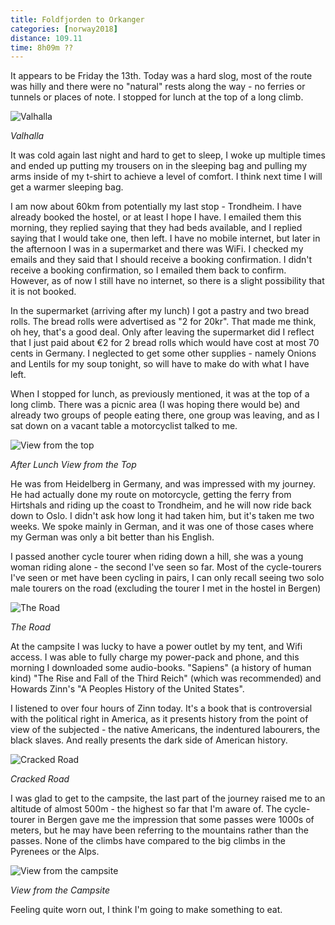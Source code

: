 ```yaml
---
title: Foldfjorden to Orkanger
categories: [norway2018]
distance: 109.11
time: 8h09m ??
---
```



It appears to be Friday the 13th. Today was a hard slog, most of the route was
hilly and there were no "natural" rests along the way - no ferries or tunnels
or places of note. I stopped for lunch at the top of a long climb.

![Valhalla](/images/norway/2018-07-13/IMG_20180713_114911.jpg)

*Valhalla*

It was cold again last night and hard to get to sleep, I woke up multiple
times and ended up putting my trousers on in the sleeping bag and pulling my
arms inside of my t-shirt to achieve a level of comfort. I think next time I
will get a warmer sleeping bag.

I am now about 60km from potentially my last stop - Trondheim. I have already
booked the hostel, or at least I hope I have. I emailed them this morning,
they replied saying that they had beds available, and I replied saying that I
would take one, then left. I have no mobile internet, but later in the
afternoon I was in a supermarket and there was WiFi. I checked my emails and
they said that I should receive a booking confirmation. I didn't receive a
booking confirmation, so I emailed them back to confirm. However, as of now I
still have no internet, so there is a slight possibility that it is not
booked.

In the supermarket (arriving after my lunch) I got a pastry and two bread
rolls. The bread rolls were advertised as "2 for 20kr". That made me think, oh
hey, that's a good deal. Only after leaving the supermarket did I reflect that
I just paid about €2 for 2 bread rolls which would have cost at most 70 cents
in Germany. I neglected to get some other supplies - namely Onions and Lentils
for my soup tonight, so will have to make do with what I have left.

When I stopped for lunch, as previously mentioned, it was at the top of a long
climb. There was a picnic area (I was hoping there would be) and already two 
groups of people eating there, one group was leaving, and as I sat down on a
vacant table a motorcyclist talked to me.

![View from the top](/images/norway/2018-07-13/IMG_20180713_125324.jpg)

*After Lunch View from the Top*

He was from Heidelberg in Germany, and was impressed with my journey. He had
actually done my route on motorcycle, getting the ferry from Hirtshals and
riding up the coast to Trondheim, and he will now ride back down to Oslo. I
didn't ask how long it had taken him, but it's taken me two weeks. We spoke
mainly in German, and it was one of those cases where my German was only a bit
better than his English.

I passed another cycle tourer when riding down a hill, she was a young woman
riding alone - the second I've seen so far. Most of the cycle-tourers I've
seen or met have been cycling in pairs, I can only recall seeing two solo male
tourers on the road (excluding the tourer I met in the hostel in Bergen)

![The Road](/images/norway/2018-07-13/IMG_20180713_134123.jpg)

*The Road*

At the campsite I was lucky to have a power outlet by my tent, and Wifi
access. I was able to fully charge my power-pack and phone, and this morning I
downloaded some audio-books. "Sapiens" (a history of human kind) "The Rise and
Fall of the Third Reich" (which was recommended) and Howards Zinn's "A Peoples
History of the United States".

I listened to over four hours of Zinn today. It's a book that is controversial
with the political right in America, as it presents history from the point of
view of the subjected - the native Americans, the indentured labourers, the
black slaves. And really presents the dark side of American history.

![Cracked Road](/images/norway/2018-07-13/IMG_20180713_173718.jpg)

*Cracked Road*

I was glad to get to the campsite, the last part of the journey raised me to
an altitude of almost 500m - the highest so far that I'm aware of. The
cycle-tourer in Bergen gave me the impression that some passes were 1000s of
meters, but he may have been referring to the mountains rather than the
passes. None of the climbs have compared to the big climbs in the Pyrenees or
the Alps.

![View from the campsite](/images/norway/2018-07-13/IMG_20180713_183014.jpg)

*View from the Campsite*

Feeling quite worn out, I think I'm going to make something to eat.

